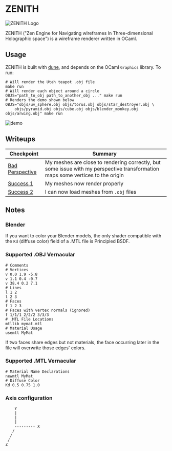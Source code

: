 # ZENITH

![ZENITH Logo](media/logo.gif)

ZENITH ("Zen Engine for Navigating wIreframes In Three-dimensional Holographic space") is a wireframe renderer written in OCaml.

## Usage

ZENITH is built with [dune](https://dune.build), and depends on the OCaml `Graphics` library. To run:

```
# Will render the Utah teapot .obj file
make run
# Will render each object around a circle
OBJS="path_to_obj path_to_another_obj ..." make run
# Renders the demo shown below
OBJS="objs/uv_sphere.obj objs/torus.obj objs/star_destroyer.obj \
    objs/pyramid.obj objs/cube.obj objs/blender_monkey.obj objs/arwing.obj" make run
```

![demo](media/demo.gif)

## Writeups

| Checkpoint | Summary |
| ----- | ----- | 
| [Bad Perspective](media/bad_perspective/BadPerspective.md) | My meshes are close to rendering correctly, but some issue with my perspective transformation maps some vertices to the origin | 
| [Success 1](media/success1/Success1.md) | My meshes now render properly |
| [Success 2](media/success2/Success2.md) | I can now load meshes from `.obj` files |

## Notes

### Blender

If you want to color your Blender models, the only shader compatible with the `Kd` (diffuse color) field of a .MTL file is Principled BSDF.

### Supported .OBJ Vernacular

```obj
# Comments
# Vertices
v 0.0 1.9 -5.8
v 1.1 0.4 -0.7
v 38.4 0.2 7.1
# Lines
l 1 2
l 2 3
# Faces
f 1 2 3
# Faces with vertex normals (ignored)
f 1/1/1 2/2/2 3/3/3
# .MTL File Locations
mtllib mymat.mtl
# Material Usage
usemtl MyMat
```

If two faces share edges but not materials, the face occurring later in the file will overwrite those edges' colors. 

### Supported .MTL Vernacular

```mtl
# Material Name Declarations
newmtl MyMat
# Diffuse Color
Kd 0.5 0.75 1.0
```

### Axis configuration
```
    Y
    |
    |
    | 
    --------- X
   /
  /
 /
Z
```
